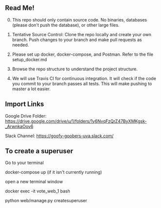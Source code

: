 ## Read Me!
0. This repo should only contain source code. No binaries, databases (please don't push the database), or other large files.

1. Tentative Source Control: Clone the repo locally and create your own branch. Push changes to your branch and make pull requests as needed.

2. Please set up docker, docker-compose, and Postman. Refer to the file setup_docker.md

3. Browse the repo structure to understand the project structure.

4. We will use Travis CI for continuous integration. It will check if the code you commit to your branch passes all tests. This will make pushing to master a lot easier.

## Import Links

Google Drive Folder: https://drive.google.com/drive/u/1/folders/1y6NvqFzQrZ47ByXMKgsk-_ArwnkaOov6

Slack Channel: https://goofy-goobers-uva.slack.com/


## To create a superuser
Go to your terminal

docker-compose up (if it isn't currently running)

open a new terminal window

docker exec -it vote_web_1 bash

python web/manage.py createsuperuser
